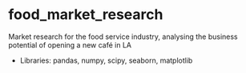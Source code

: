 # food_market_research
Market research for the food service industry, analysing the business potential of opening a new café in LA
- Libraries: pandas, numpy, scipy, seaborn, matplotlib
